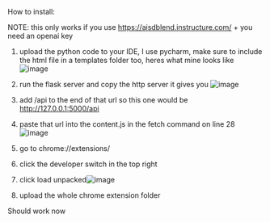 How to install:

NOTE: this only works if you use https://aisdblend.instructure.com/ + you need an openai key

1. upload the python code to your IDE, I use pycharm, make sure to include the html file in a templates folder too, heres what mine looks like ![image](https://github.com/BigFish003/Assignment-Tracker/assets/89654438/ea6c6c7d-653c-4372-8b8a-4afe0669b780)
2. run the flask server and copy the http server it gives you ![image](https://github.com/BigFish003/Assignment-Tracker/assets/89654438/1efa9f7e-f6a2-48d2-a2e0-9c0883e8d7ac)
3. add /api to the end of that url so this one would be http://127.0.0.1:5000/api
4. paste that url into the content.js in the fetch command on line 28 ![image](https://github.com/BigFish003/Assignment-Tracker/assets/89654438/fd1db885-19ce-4493-90c5-edefe0aa1e17)

5. go to chrome://extensions/
6. click the developer switch in the top right
7. click load unpacked![image](https://github.com/BigFish003/Assignment-Tracker/assets/89654438/a7e82952-e9f4-4b4e-9548-53214908e309)
8. upload the whole chrome extension folder

Should work now

